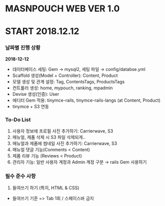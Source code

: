 # MASNPOUCH WEB VER 1.0
# START 2018.12.12

### 날짜별 진행 상황
**2018-12-12**
- 데이터베이스 세팅: Gem → mysql2, 세팅 파일 → config/databse.yml
- Scaffold 생성(Model + Controller): Content, Product
- 모델 생성 및 관계 설정: Tag, ContentsTags, ProductsTags
- 컨트롤러 생성: home, mypouch, ranking, mpadmin
- Devise 생성(인증): User
- 에디터 Gem 적용: tinymce-rails, tinymce-rails-langs (at Content, Product)
- tinymce + S3 연동

### To-Do List
1. 사용자 정보에 프로필 사진 추가하기: Carrierwave, S3
2. 매뉴얼, 제품 삭제 시 S3 파일 삭제되게..
3. 매뉴얼과 제품에 썸네일 사진 추가하기: Carrierwave, S3
4. 매뉴얼 댓글 기능(Comments < Content)
5. 제품 리뷰 기능 (Reviews < Product)
6. 관리자 기능: 일반 사용자 계정과 Admin 계정 구분 → rails Gem 사용하기

### 필수 준수 사항
1. 들여쓰기 하기 (특히, HTML & CSS)
-  들여쓰기 기준 => Tab 1회 / 스페이스바 금지
